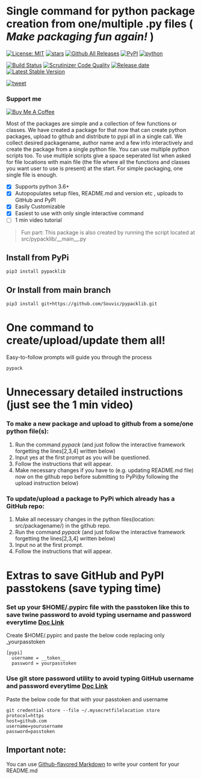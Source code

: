 # Single command for python package creation from one/multiple .py files ( _Make packaging fun again!_ )
[![License: MIT](https://img.shields.io/github/license/Souvic/pypacklib)](https://opensource.org/licenses/MIT)
[![stars](https://img.shields.io/github/stars/Souvic/pypacklib)]()
[![Github All Releases](https://img.shields.io/github/downloads/Souvic/pypacklib/total.svg)]()
[![PyPI](https://img.shields.io/pypi/v/pypacklib)](https://pypi.org/project/pypacklib/)
[![python](https://img.shields.io/github/languages/top/Souvic/pypacklib)]()

[![Build Status](https://scrutinizer-ci.com/g/Souvic/pypacklib/badges/build.png?b=main)](https://scrutinizer-ci.com/g/Souvic/pypacklib/build-status/main)
[![Scrutinizer Code Quality](https://scrutinizer-ci.com/g/Souvic/pypacklib/badges/quality-score.png?b=main)](https://scrutinizer-ci.com/g/Souvic/pypacklib/?branch=main)
[![Release date](https://img.shields.io/github/release-date/Souvic/pypacklib)]()
[![Latest Stable Version](https://img.shields.io/github/v/release/Souvic/pypacklib)]()

[![tweet](https://img.shields.io/twitter/url?style=social&url=https%3A%2F%2Fgithub.com%2FSouvic%2Fpypacklib)](https://twitter.com/intent/tweet?text=I%20found%20this%20awesome%20repo%20on%20GitHub%20%26%20PyPI%20that%20simplifies%20life%20of%20developers%20so%20much!&url=https%3A%2F%2Fgithub.com%2FSouvic%2Fpypacklib)

### Support me


[![Buy Me A Coffee](https://cdn.buymeacoffee.com/buttons/v2/default-yellow.png)](https://www.buymeacoffee.com/Souvic)


Most of the packages are simple and a collection of few functions or classes.
We have created a package for that now that can create python packages, upload to github and distribute to pypi all in a single call.
We collect desired packagename, author name and a few info interactively and create the package from a single python file.
You can use multiple python scripts too.
To use multiple scripts give a space seperated list when asked for file locations with main file (the file where all the functions and classes you want user to use is present) at the start.
For simple packaging, one single file is enough.
- [x] Supports python 3.6+ 
- [x] Autopopulates setup files, README.md and version etc , uploads to GitHub and PyPI
- [x] Easily Customizable
- [x] Easiest to use with only single interactive command
- [ ] 1 min video tutorial

> Fun part: This package is also created by running the script located at src/pypacklib/\_\_main\_\_.py

## Install from PyPi
```
pip3 install pypacklib
```

## Or Install from main branch
```
pip3 install git+https://github.com/Souvic/pypacklib.git
```

# One command to create/upload/update them all!
Easy-to-follow prompts will guide you through the process
```
pypack
```
# Unnecessary detailed instructions (just see the 1 min video)

### To make a new package and upload to github from a some/one python file(s):
1. Run the command _pypack_ (and just follow the interactive framework forgetting the lines\[2,3,4\] written below)
2. Input yes at the first prompt as you will be questioned.
3. Follow the instructions that will appear.
4. Make necessary changes if you have to (e.g. updating README.md file) now on the github repo before submitting to PyPi(by following the upload instruction below)


### To update/upload a package to PyPi which already has a GitHub repo:
1. Make all necessary changes in the python files(location: src/packagename/) in the github repo.
2. Run the command _pypack_ (and just follow the interactive framework forgetting the lines\[2,3,4\] written below)
3. Input no at the first prompt.
4. Follow the instructions that will appear.

# Extras to save GitHub and PyPI passtokens (save typing time)

### Set up your $HOME/.pypirc file with the passtoken like this to save twine password to avoid typing username and password everytime [Doc Link](https://twine.readthedocs.io/en/latest/#keyring-support)
Create $HOME/.pypirc and paste the below code replacing only _yourpasstoken
```
[pypi]
  username = __token__
  password = yourpasstoken
```

### Use git store password utility to avoid typing GitHub username and password everytime [Doc Link](https://git-scm.com/book/en/v2/Git-Tools-Credential-Storage)
Paste the below code for that with your passtoken and username
```
git credential-store --file ~/.mysecretfilelocation store
protocol=https
host=github.com
username=yourusername
password=passtoken
```
## Important note:
You can use
[Github-flavored Markdown](https://guides.github.com/features/mastering-markdown/)
to write your content for your README.md

